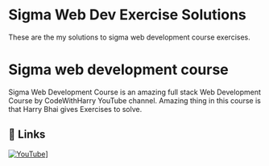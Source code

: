 
# Sigma Web Dev Exercise Solutions 

These are the my solutions to sigma web development course exercises.

# Sigma web development course
Sigma Web Development Course is an amazing full stack Web Development Course by CodeWithHarry YouTube channel.  Amazing thing in this course is that Harry Bhai gives Exercises to solve.




## 🔗 Links
[![YouTube](https://img.shields.io/badge/CodeWithHarry-%23FF0000.svg?style=for-the-badge&logo=YouTube&logoColor=white)](https://youtube.com/@codewithharry)]


